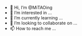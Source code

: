 - 👋 Hi, I’m @MiTAOing
- 👀 I’m interested in ...
- 🌱 I’m currently learning ...
- 💞️ I’m looking to collaborate on ...
- 📫 How to reach me ...

<!---
MiTAOing/MiTAOing is a ✨ special ✨ repository because its `README.md` (this file) appears on your GitHub profile.
You can click the Preview link to take a look at your changes.
--->

